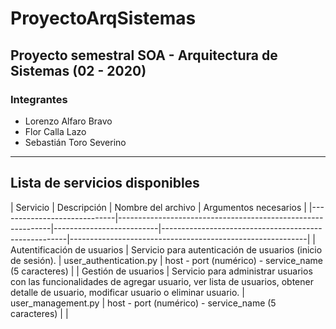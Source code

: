 # ProyectoArqSistemas
Proyecto semestral SOA - Arquitectura de Sistemas (02 - 2020)
---
### Integrantes
* Lorenzo Alfaro Bravo
* Flor Calla Lazo
* Sebastián Toro Severino

---
## Lista de servicios disponibles

| Servicio                    | Descripción                                                 | Nombre del archivo       | Argumentos necesarios                                                                           |
|-----------------------------|-------------------------------------------------------------|--------------------------|------------------------------------------------------|-----------------------------------------------------------|
| Autentificación de usuarios | Servicio para autenticación de usuarios (inicio de sesión). | user\_authentication\.py | host - port (numérico) - service_name (5 caracteres) |
| Gestión de usuarios                             | Servicio para administrar usuarios con las funcionalidades de agregar usuario, ver lista de usuarios, obtener detalle de usuario, modificar usuario o eliminar usuario.                                                           | user_management.py                          |         host - port (numérico) - service_name (5 caracteres)                                             |                                                           |